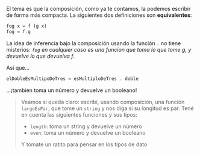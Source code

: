 El tema es que la composición, como ya te contamos, la podemos escribir de forma más compacta. La siguientes dos definiciones son **equivalentes**:

```haskell
fog x = f (g x)
fog = f.g
```

La idea de inferencia bajo la composición usando la función `.` no tiene misterios: _`fog` en cualquier caso es una funcion que toma lo que tome g, y devuelve lo que devuelva f_. 

Así que...

```haskell
elDobleEsMultipoDeTres = esMultiploDeTres . doble
```

...¡también toma un número y devuelve un booleano! 

> Veamos si queda claro: escribí, usando composición, una función `largoEsPar`, que tome un `string` y nos diga si su longitud es par. 
> Tené en cuenta las siguientes funciones y sus tipos: 
>
> * `length`: toma un string y devuelve un número
> * `even`: toma un número y devuelve un booleano 
>
> Y tomate un ratito para pensar en los tipos de dato

